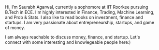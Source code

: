 Hi, I’m Saurabh Agarwal, currently a sophomore at IIT Roorkee pursuing B.Tech in ECE. I'm highly interested in Finance, Trading, Machine Learning, and Prob & Stats.
I also like to read books on investment, finance and startups. I am very passionate about entrepreneurship, startups, and game of money. 

I am always reachable to discuss money, finance, and startup. Let's connect with some interesting and knowlegeable people here:)

<!---
sagarwal08/sagarwal08 is a ✨ special ✨ repository because its `README.md` (this file) appears on your GitHub profile.
You can click the Preview link to take a look at your changes.
--->
